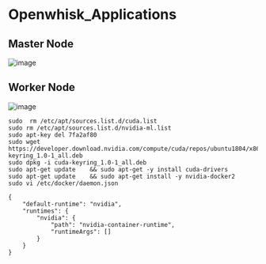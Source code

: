 # Openwhisk_Applications

## Master Node 
![image](https://user-images.githubusercontent.com/37688219/199644377-8db25125-d5fc-4c49-8a61-972c728ad67a.png)

## Worker Node 
![image](https://user-images.githubusercontent.com/37688219/199644487-d718ddea-15e4-48e0-8824-2cac4a80d667.png)

```
sudo  rm /etc/apt/sources.list.d/cuda.list
sudo rm /etc/apt/sources.list.d/nvidia-ml.list
sudo apt-key del 7fa2af80
sudo wget https://developer.download.nvidia.com/compute/cuda/repos/ubuntu1804/x86_64/cuda-keyring_1.0-1_all.deb
sudo dpkg -i cuda-keyring_1.0-1_all.deb
sudo apt-get update    && sudo apt-get -y install cuda-drivers
sudo apt-get update    && sudo apt-get install -y nvidia-docker2
sudo vi /etc/docker/daemon.json

{
    "default-runtime": "nvidia",
    "runtimes": {
        "nvidia": {
            "path": "nvidia-container-runtime",
            "runtimeArgs": []
        }
    }
}


```
